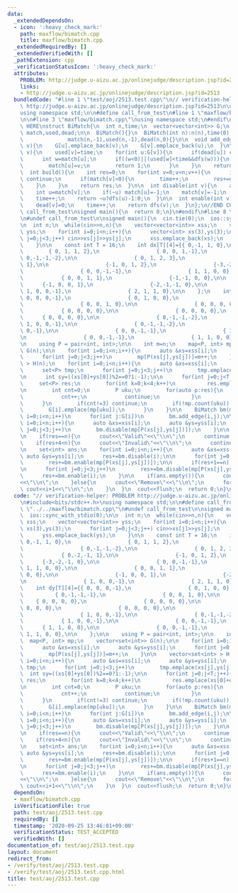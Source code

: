 ```yaml
---
data:
  _extendedDependsOn:
  - icon: ':heavy_check_mark:'
    path: maxflow/bimatch.cpp
    title: maxflow/bimatch.cpp
  _extendedRequiredBy: []
  _extendedVerifiedWith: []
  _pathExtension: cpp
  _verificationStatusIcon: ':heavy_check_mark:'
  attributes:
    PROBLEM: http://judge.u-aizu.ac.jp/onlinejudge/description.jsp?id=2513
    links:
    - http://judge.u-aizu.ac.jp/onlinejudge/description.jsp?id=2513
  bundledCode: "#line 1 \"test/aoj/2513.test.cpp\"\n// verification-helper: PROBLEM\
    \ http://judge.u-aizu.ac.jp/onlinejudge/description.jsp?id=2513\n\n#include<bits/stdc++.h>\n\
    using namespace std;\n\n#define call_from_test\n#line 1 \"maxflow/bimatch.cpp\"\
    \n\n#line 3 \"maxflow/bimatch.cpp\"\nusing namespace std;\n#endif\n//BEGIN CUT\
    \ HERE\nstruct BiMatch{\n  int n,time;\n  vector<vector<int>> G;\n  vector<int>\
    \ match,used,dead;\n\n  BiMatch(){}\n  BiMatch(int n):n(n),time(0),G(n),\n   \
    \              match(n,-1),used(n,-1),dead(n,0){}\n\n  void add_edge(int u,int\
    \ v){\n    G[u].emplace_back(v);\n    G[v].emplace_back(u);\n  }\n\n  int dfs(int\
    \ v){\n    used[v]=time;\n    for(int u:G[v]){\n      if(dead[u]) continue;\n\
    \      int w=match[u];\n      if((w<0)||(used[w]<time&&dfs(w))){\n        match[v]=u;\n\
    \        match[u]=v;\n        return 1;\n      }\n    }\n    return 0;\n  }\n\n\
    \  int build(){\n    int res=0;\n    for(int v=0;v<n;v++){\n      if(dead[v])\
    \ continue;\n      if(match[v]<0){\n        time++;\n        res+=dfs(v);\n  \
    \    }\n    }\n    return res;\n  }\n\n  int disable(int v){\n    assert(!dead[v]);\n\
    \    int u=match[v];\n    if(~u) match[u]=-1;\n    match[v]=-1;\n    dead[v]=1;\n\
    \    time++;\n    return ~u?dfs(u)-1:0;\n  }\n\n  int enable(int v){\n    assert(dead[v]);\n\
    \    dead[v]=0;\n    time++;\n    return dfs(v);\n  }\n};\n//END CUT HERE\n#ifndef\
    \ call_from_test\nsigned main(){\n  return 0;\n}\n#endif\n#line 8 \"test/aoj/2513.test.cpp\"\
    \n#undef call_from_test\n\nsigned main(){\n  cin.tie(0);\n  ios::sync_with_stdio(0);\n\
    \n  int n;\n  while(cin>>n,n){\n    vector<vector<int>> xss;\n    vector<vector<int>>\
    \ yss;\n    for(int i=0;i<n;i++){\n      vector<int> xs(3),ys(3);\n      for(int\
    \ j=0;j<3;j++) cin>>xs[j]>>ys[j];\n      xss.emplace_back(xs);\n      yss.emplace_back(ys);\n\
    \    }\n\n    const int T = 16;\n    int dx[T][4]={{ 0,-1, 1, 0},\n          \
    \        { 0, 1, 1, 2},\n                  { 0, 0, 1,-1},\n                  {\
    \ 0,-1,-1,-2},\n\n                  { 0, 1, 2, 3},\n                  { 0,-2,-1,\
    \ 1},\n\n                  {-1, 0, 1, 2},\n                  {-3,-2,-1, 0},\n\n\
    \                  { 0, 0,-1,-1},\n                  { 1, 1, 0, 0},\n\n      \
    \            { 0, 0, 1, 1},\n                  {-1,-1, 0, 0},\n\n            \
    \      {-1, 0, 0, 1},\n                  {-2,-1,-1, 0},\n\n                  {\
    \ 1, 0, 0,-1},\n                  { 2, 1, 1, 0},\n\n    };\n    int dy[T][4]={{\
    \ 0, 0, 0,-1},\n                  { 0, 1, 0, 0},\n                  { 0,-1,-1,-1},\n\
    \                  { 0, 0, 1, 0},\n\n                  { 0, 0, 0, 0},\n      \
    \            { 0, 0, 0, 0},\n\n                  { 0, 0, 0, 0},\n            \
    \      { 0, 0, 0, 0},\n\n                  { 0,-1,-1,-2},\n                  {\
    \ 1, 0, 0,-1},\n\n                  { 0,-1,-1,-2},\n                  { 1, 0,\
    \ 0,-1},\n\n                  { 0, 0,-1,-1},\n                  { 1, 1, 0, 0},\n\
    \n                  { 0, 0,-1,-1},\n                  { 1, 1, 0, 0},\n\n    };\n\
    \n    using P = pair<int, int>;\n\n    int m=n;\n    map<P, int> mp;\n    vector<set<int>>\
    \ G(n);\n\n    for(int i=0;i<n;i++){\n      auto &xs=xss[i];\n      auto &ys=yss[i];\n\
    \      for(int j=0;j<3;j++)\n        mp[P(xs[j],ys[j])]=m++;\n    }\n\n    vector<set<int>\
    \ > H(n);\n    for(int i=0;i<n;i++){\n      auto &xs=xss[i];\n      auto &ys=yss[i];\n\
    \      set<P> tmp;\n      for(int j=0;j<3;j++)\n        tmp.emplace(xs[j],ys[j]);\n\
    \n      int sy=((xs[0]+ys[0])%2==0?1:-1);\n\n      for(int j=0;j<T;j++){\n   \
    \     set<P> res;\n        for(int k=0;k<4;k++)\n          res.emplace(xs[0]+dx[j][k],ys[0]+sy*dy[j][k]);\n\
    \n        int cnt=0;\n        P uku;\n        for(auto p:res){\n          if(tmp.count(p)){\n\
    \            cnt++;\n            continue;\n          }\n          uku=p;\n  \
    \      }\n        if(cnt!=3) continue;\n        if(!mp.count(uku)) mp[uku]=m++;\n\
    \        G[i].emplace(mp[uku]);\n      }\n    }\n\n    BiMatch bm(m);\n    for(int\
    \ i=0;i<n;i++)\n      for(int j:G[i])\n        bm.add_edge(i,j);\n\n    for(int\
    \ i=0;i<n;i++){\n      auto &xs=xss[i];\n      auto &ys=yss[i];\n      for(int\
    \ j=0;j<3;j++)\n        bm.disable(mp[P(xs[j],ys[j])]);\n    }\n\n    int res=bm.build();\n\
    \n    if(res==n){\n      cout<<\"Valid\"<<\"\\n\";\n      continue;\n    }\n\n\
    \    if(res+4<n){\n      cout<<\"Invalid\"<<\"\\n\";\n      continue;\n    }\n\
    \n    set<int> ans;\n    for(int i=0;i<n;i++){\n      auto &xs=xss[i];\n     \
    \ auto &ys=yss[i];\n      res+=bm.disable(i);\n\n      for(int j=0;j<3;j++)\n\
    \        res+=bm.enable(mp[P(xs[j],ys[j])]);\n\n      if(res+1==n) ans.emplace(i);\n\
    \n      for(int j=0;j<3;j++)\n        res+=bm.disable(mp[P(xs[j],ys[j])]);\n\n\
    \      res+=bm.enable(i);\n    }\n\n    if(ans.empty()){\n      cout<<\"Invalid\"\
    <<\"\\n\";\n    }else{\n      cout<<\"Remove\"<<\"\\n\";\n      for(int i:ans)\
    \ cout<<i+1<<\"\\n\";\n    }\n  }\n  cout<<flush;\n  return 0;\n}\n"
  code: "// verification-helper: PROBLEM http://judge.u-aizu.ac.jp/onlinejudge/description.jsp?id=2513\n\
    \n#include<bits/stdc++.h>\nusing namespace std;\n\n#define call_from_test\n#include\
    \ \"../../maxflow/bimatch.cpp\"\n#undef call_from_test\n\nsigned main(){\n  cin.tie(0);\n\
    \  ios::sync_with_stdio(0);\n\n  int n;\n  while(cin>>n,n){\n    vector<vector<int>>\
    \ xss;\n    vector<vector<int>> yss;\n    for(int i=0;i<n;i++){\n      vector<int>\
    \ xs(3),ys(3);\n      for(int j=0;j<3;j++) cin>>xs[j]>>ys[j];\n      xss.emplace_back(xs);\n\
    \      yss.emplace_back(ys);\n    }\n\n    const int T = 16;\n    int dx[T][4]={{\
    \ 0,-1, 1, 0},\n                  { 0, 1, 1, 2},\n                  { 0, 0, 1,-1},\n\
    \                  { 0,-1,-1,-2},\n\n                  { 0, 1, 2, 3},\n      \
    \            { 0,-2,-1, 1},\n\n                  {-1, 0, 1, 2},\n            \
    \      {-3,-2,-1, 0},\n\n                  { 0, 0,-1,-1},\n                  {\
    \ 1, 1, 0, 0},\n\n                  { 0, 0, 1, 1},\n                  {-1,-1,\
    \ 0, 0},\n\n                  {-1, 0, 0, 1},\n                  {-2,-1,-1, 0},\n\
    \n                  { 1, 0, 0,-1},\n                  { 2, 1, 1, 0},\n\n    };\n\
    \    int dy[T][4]={{ 0, 0, 0,-1},\n                  { 0, 1, 0, 0},\n        \
    \          { 0,-1,-1,-1},\n                  { 0, 0, 1, 0},\n\n              \
    \    { 0, 0, 0, 0},\n                  { 0, 0, 0, 0},\n\n                  { 0,\
    \ 0, 0, 0},\n                  { 0, 0, 0, 0},\n\n                  { 0,-1,-1,-2},\n\
    \                  { 1, 0, 0,-1},\n\n                  { 0,-1,-1,-2},\n      \
    \            { 1, 0, 0,-1},\n\n                  { 0, 0,-1,-1},\n            \
    \      { 1, 1, 0, 0},\n\n                  { 0, 0,-1,-1},\n                  {\
    \ 1, 1, 0, 0},\n\n    };\n\n    using P = pair<int, int>;\n\n    int m=n;\n  \
    \  map<P, int> mp;\n    vector<set<int>> G(n);\n\n    for(int i=0;i<n;i++){\n\
    \      auto &xs=xss[i];\n      auto &ys=yss[i];\n      for(int j=0;j<3;j++)\n\
    \        mp[P(xs[j],ys[j])]=m++;\n    }\n\n    vector<set<int> > H(n);\n    for(int\
    \ i=0;i<n;i++){\n      auto &xs=xss[i];\n      auto &ys=yss[i];\n      set<P>\
    \ tmp;\n      for(int j=0;j<3;j++)\n        tmp.emplace(xs[j],ys[j]);\n\n    \
    \  int sy=((xs[0]+ys[0])%2==0?1:-1);\n\n      for(int j=0;j<T;j++){\n        set<P>\
    \ res;\n        for(int k=0;k<4;k++)\n          res.emplace(xs[0]+dx[j][k],ys[0]+sy*dy[j][k]);\n\
    \n        int cnt=0;\n        P uku;\n        for(auto p:res){\n          if(tmp.count(p)){\n\
    \            cnt++;\n            continue;\n          }\n          uku=p;\n  \
    \      }\n        if(cnt!=3) continue;\n        if(!mp.count(uku)) mp[uku]=m++;\n\
    \        G[i].emplace(mp[uku]);\n      }\n    }\n\n    BiMatch bm(m);\n    for(int\
    \ i=0;i<n;i++)\n      for(int j:G[i])\n        bm.add_edge(i,j);\n\n    for(int\
    \ i=0;i<n;i++){\n      auto &xs=xss[i];\n      auto &ys=yss[i];\n      for(int\
    \ j=0;j<3;j++)\n        bm.disable(mp[P(xs[j],ys[j])]);\n    }\n\n    int res=bm.build();\n\
    \n    if(res==n){\n      cout<<\"Valid\"<<\"\\n\";\n      continue;\n    }\n\n\
    \    if(res+4<n){\n      cout<<\"Invalid\"<<\"\\n\";\n      continue;\n    }\n\
    \n    set<int> ans;\n    for(int i=0;i<n;i++){\n      auto &xs=xss[i];\n     \
    \ auto &ys=yss[i];\n      res+=bm.disable(i);\n\n      for(int j=0;j<3;j++)\n\
    \        res+=bm.enable(mp[P(xs[j],ys[j])]);\n\n      if(res+1==n) ans.emplace(i);\n\
    \n      for(int j=0;j<3;j++)\n        res+=bm.disable(mp[P(xs[j],ys[j])]);\n\n\
    \      res+=bm.enable(i);\n    }\n\n    if(ans.empty()){\n      cout<<\"Invalid\"\
    <<\"\\n\";\n    }else{\n      cout<<\"Remove\"<<\"\\n\";\n      for(int i:ans)\
    \ cout<<i+1<<\"\\n\";\n    }\n  }\n  cout<<flush;\n  return 0;\n}\n"
  dependsOn:
  - maxflow/bimatch.cpp
  isVerificationFile: true
  path: test/aoj/2513.test.cpp
  requiredBy: []
  timestamp: '2020-09-25 13:46:01+09:00'
  verificationStatus: TEST_ACCEPTED
  verifiedWith: []
documentation_of: test/aoj/2513.test.cpp
layout: document
redirect_from:
- /verify/test/aoj/2513.test.cpp
- /verify/test/aoj/2513.test.cpp.html
title: test/aoj/2513.test.cpp
---
```

